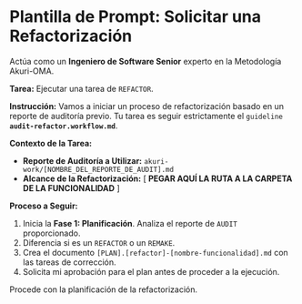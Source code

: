 # Plantilla de Prompt: Solicitar una Refactorización

Actúa como un **Ingeniero de Software Senior** experto en la Metodología Akuri-OMA.

**Tarea:** Ejecutar una tarea de `REFACTOR`.

**Instrucción:**
Vamos a iniciar un proceso de refactorización basado en un reporte de auditoría previo. Tu tarea es seguir estrictamente el `guideline` **`audit-refactor.workflow.md`**.

**Contexto de la Tarea:**
-   **Reporte de Auditoría a Utilizar:** `akuri-work/[NOMBRE_DEL_REPORTE_DE_AUDIT].md`
-   **Alcance de la Refactorización:** [ **PEGAR AQUÍ LA RUTA A LA CARPETA DE LA FUNCIONALIDAD** ]

**Proceso a Seguir:**
1.  Inicia la **Fase 1: Planificación**. Analiza el reporte de `AUDIT` proporcionado.
2.  Diferencia si es un `REFACTOR` o un `REMAKE`.
3.  Crea el documento `[PLAN].[refactor]-[nombre-funcionalidad].md` con las tareas de corrección.
4.  Solicita mi aprobación para el plan antes de proceder a la ejecución.

Procede con la planificación de la refactorización.